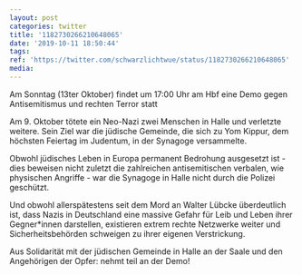```yaml
---
layout: post
categories: twitter
title: '1182730266210648065'
date: '2019-10-11 18:50:44'
tags: 
ref: 'https://twitter.com/schwarzlichtwue/status/1182730266210648065'
media:
---
```

Am Sonntag (13ter Oktober) findet um 17:00 Uhr am Hbf eine Demo gegen Antisemitismus und rechten Terror statt 


Am 9. Oktober tötete ein Neo-Nazi zwei Menschen in Halle und verletzte weitere. Sein Ziel war die jüdische Gemeinde, die sich zu Yom Kippur, dem höchsten Feiertag im Judentum, in der Synagoge versammelte. 


Obwohl jüdisches Leben in Europa permanent Bedrohung ausgesetzt ist - dies beweisen nicht zuletzt die zahlreichen antisemitischen verbalen, wie physischen Angriffe - war die Synagoge in Halle nicht durch die Polizei geschützt. 


Und obwohl allerspätestens seit dem Mord an Walter Lübcke überdeutlich ist, dass Nazis in Deutschland eine massive Gefahr für Leib und Leben ihrer Gegner\*innen darstellen, existieren extrem rechte Netzwerke weiter und Sicherheitsbehörden schweigen zu ihrer eigenen Verstrickung. 


Aus Solidarität mit der jüdischen Gemeinde in Halle an der Saale und den Angehörigen der Opfer: nehmt teil an der Demo! 

